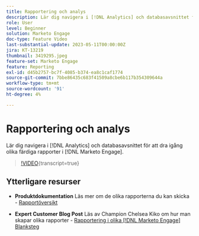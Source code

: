 ```yaml
---
title: Rapportering och analys
description: Lär dig navigera i [!DNL Analytics] och databasavsnittet för att dra igång olika färdiga rapporter i [!DNL Marketo Engage].
role: User
level: Beginner
solution: Marketo Engage
doc-type: Feature Video
last-substantial-update: 2023-05-11T00:00:00Z
jira: KT-13219
thumbnail: 3419295.jpeg
feature-set: Marketo Engage
feature: Reporting
exl-id: d45b2757-bc7f-4085-b374-ea8c1caf1774
source-git-commit: 7bbe86435c683f41509a8cbe6b117b354309644a
workflow-type: tm+mt
source-wordcount: '91'
ht-degree: 4%

---
```


# Rapportering och analys

Lär dig navigera i [!DNL Analytics] och databasavsnittet för att dra igång olika färdiga rapporter i [!DNL Marketo Engage].

>[!VIDEO](https://video.tv.adobe.com/v/3419295/?learn=on){transcript=true}

## Ytterligare resurser

* **Produktdokumentation**
Läs mer om de olika rapporterna du kan skicka - [Rapportöversikt](https://experienceleague.adobe.com/docs/marketo/using/product-docs/reporting/reporting-overview.html?lang=en&amp;sdid=M7K4SLTS&amp;mv=email&amp;mv2=instreml)

* **Expert Customer Blog Post**
Läs av Champion Chelsea Kiko om hur man skapar olika rapporter - [Rapportering i olika [!DNL Marketo Engage] Blanksteg](https://nation.marketo.com/t5/product-blogs/how-marketo-champion-chelsea-kiko-reports-in-various-marketo/ba-p/242627)
